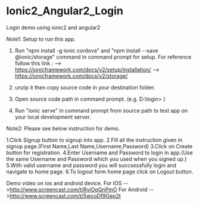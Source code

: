 # Ionic2_Angular2_Login

Login demo using ionic2 and angular2

Note1: Setup to run this app.

1. Run "npm install -g ionic cordova" and "npm install --save @ionic/storage" command in command prompt for setup.
For reference follow this link : 
--> https://ionicframework.com/docs/v2/setup/installation/
--> https://ionicframework.com/docs/v2/storage/

2. unzip it then copy source code in your destination folder.

2. Open source code path in command prompt.
(e.g. D:\login> )

3. Run "ionic serve" in command prompt from source path to test app on your local development server.


Note2: Please see below instruction for demo.

1.Click Signup button to signup into app.
2.Fill all the instruction given in signup page.(First Name,Last Name,Username,Password)
3.Click on Create button for registration.
4.Enter Username and Password to login in app.(Use the same Username and Password which you used when you signed up.)
5.With valid username and password you will succsessfully login and navigate to home page.
6.To logout form home page click on Logout button.


Demo video on ios and android device.
For IOS -->http://www.screencast.com/t/RviOqQnPmO
For Android -->http://www.screencast.com/t/5wcoDf9Gep2t